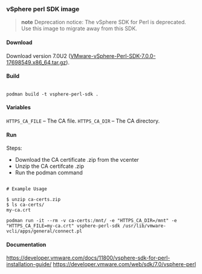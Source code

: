 ### vSphere perl SDK image

> **note** Deprecation notice: The vSphere SDK for Perl is deprecated.
> Use this image to migrate away from this SDK.

#### Download

Download version 7.0U2 ([VMware-vSphere-Perl-SDK-7.0.0-17698549.x86_64.tar.gz](https://developer.vmware.com/web/sdk/7.0/vsphere-perl)).

#### Build

``` shell

podman build -t vsphere-perl-sdk .

```

#### Variables

`HTTPS_CA_FILE` – The CA file.
`HTTPS_CA_DIR` – The CA directory.

#### Run

Steps:
- Download the CA certificate .zip from the vcenter
- Unzip the CA certifcate .zip
- Run the podman command

``` shell

# Example Usage

$ unzip ca-certs.zip
$ ls ca-certs/
my-ca.crt

podman run -it --rm -v ca-certs:/mnt/ -e "HTTPS_CA_DIR=/mnt" -e "HTTPS_CA_FILE=my-ca.crt" vsphere-perl-sdk /usr/lib/vmware-vcli/apps/general/connect.pl

```

#### Documentation

https://developer.vmware.com/docs/11800/vsphere-sdk-for-perl-installation-guide/
https://developer.vmware.com/web/sdk/7.0/vsphere-perl
